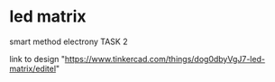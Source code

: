 # led matrix
smart method electrony TASK 2 

link to design "https://www.tinkercad.com/things/dog0dbyVgJ7-led-matrix/editel"

